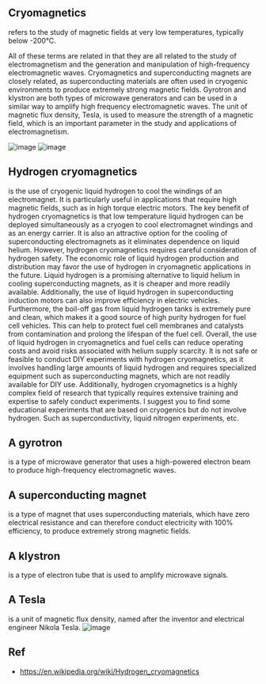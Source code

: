 ## Cryomagnetics 
refers to the study of magnetic fields at very low temperatures, typically below -200°C. 

All of these terms are related in that they are all related to the study of electromagnetism and the generation and manipulation of high-frequency electromagnetic waves. Cryomagnetics and superconducting magnets are closely related, as superconducting materials are often used in cryogenic environments to produce extremely strong magnetic fields. Gyrotron and klystron are both types of microwave generators and can be used in a similar way to amplify high frequency electromagnetic waves. The unit of magnetic flux density, Tesla, is used to measure the strength of a magnetic field, which is an important parameter in the study and applications of electromagnetism.

![image](https://user-images.githubusercontent.com/58069246/214207782-054ac6bb-bf11-4ee7-8883-97f5c3eca36e.png)
![image](https://user-images.githubusercontent.com/58069246/214207898-e5d0dcfe-a44a-44d1-b4e3-76c164c10a39.png)

## Hydrogen cryomagnetics 
is the use of cryogenic liquid hydrogen to cool the windings of an electromagnet. It is particularly useful in applications that require high magnetic fields, such as in high torque electric motors. The key benefit of hydrogen cryomagnetics is that low temperature liquid hydrogen can be deployed simultaneously as a cryogen to cool electromagnet windings and as an energy carrier. It is also an attractive option for the cooling of superconducting electromagnets as it eliminates dependence on liquid helium. However, hydrogen cryomagnetics requires careful consideration of hydrogen safety. The economic role of liquid hydrogen production and distribution may favor the use of hydrogen in cryomagnetic applications in the future. Liquid hydrogen is a promising alternative to liquid helium in cooling superconducting magnets, as it is cheaper and more readily available. Additionally, the use of liquid hydrogen in superconducting induction motors can also improve efficiency in electric vehicles. Furthermore, the boil-off gas from liquid hydrogen tanks is extremely pure and clean, which makes it a good source of high purity hydrogen for fuel cell vehicles. This can help to protect fuel cell membranes and catalysts from contamination and prolong the lifespan of the fuel cell. Overall, the use of liquid hydrogen in cryomagnetics and fuel cells can reduce operating costs and avoid risks associated with helium supply scarcity. It is not safe or feasible to conduct DIY experiments with hydrogen cryomagnetics, as it involves handling large amounts of liquid hydrogen and requires specialized equipment such as superconducting magnets, which are not readily available for DIY use. Additionally, hydrogen cryomagnetics is a highly complex field of research that typically requires extensive training and expertise to safely conduct experiments. I suggest you to find some educational experiments that are based on cryogenics but do not involve hydrogen. Such as superconductivity, liquid nitrogen experiments, etc.

## A gyrotron 
is a type of microwave generator that uses a high-powered electron beam to produce high-frequency electromagnetic waves. 

## A superconducting magnet 
is a type of magnet that uses superconducting materials, which have zero electrical resistance and can therefore conduct electricity with 100% efficiency, to produce extremely strong magnetic fields. 

## A klystron 
is a type of electron tube that is used to amplify microwave signals. 

## A Tesla 
is a unit of magnetic flux density, named after the inventor and electrical engineer Nikola Tesla.
![image](https://user-images.githubusercontent.com/58069246/214207744-0bc7c650-ecaa-4891-b1ef-c7adcf7bbddc.png)




## Ref
- https://en.wikipedia.org/wiki/Hydrogen_cryomagnetics
